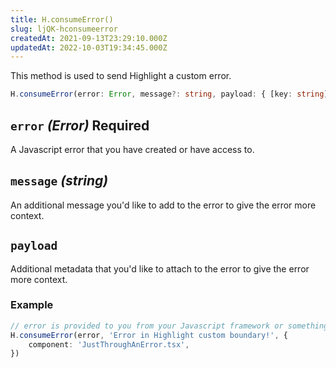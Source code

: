```yaml
---
title: H.consumeError()
slug: ljQK-hconsumeerror
createdAt: 2021-09-13T23:29:10.000Z
updatedAt: 2022-10-03T19:34:45.000Z
---
```


This method is used to send Highlight a custom error.

```typescript
H.consumeError(error: Error, message?: string, payload: { [key: string]: string }) => void;
```

## `error` _(Error)_ Required

A Javascript error that you have created or have access to.

## `message` _(string)_

An additional message you'd like to add to the error to give the error more context.

## `payload`

Additional metadata that you'd like to attach to the error to give the error more context.

### Example

```typescript
// error is provided to you from your Javascript framework or something like https://github.com/stacktracejs/stacktrace.js/
H.consumeError(error, 'Error in Highlight custom boundary!', {
	component: 'JustThroughAnError.tsx',
})
```
